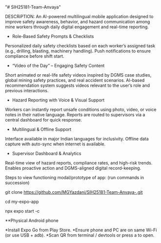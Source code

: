 "# SIH25181-Team-Anvaya"

DESCRiPTION:
An AI-powered multilingual mobile application designed to improve safety awareness, behavior, and hazard communication among mine workers through daily digital engagement and real-time reporting.

- Role-Based Safety Prompts & Checklists

Personalized daily safety checklists based on each worker’s assigned task (e.g., drilling, blasting, machinery handling).
Push notifications to ensure compliance before shift start.

- “Video of the Day” – Engaging Safety Content

Short animated or real-life safety videos inspired by DGMS case studies, global mining safety practices, and real accident scenarios.
AI-based recommendation system suggests videos relevant to the user’s role and previous interactions.

- Hazard Reporting with Voice & Visual Support

Workers can instantly report unsafe conditions using photo, video, or voice notes in their native language.
Reports are routed to supervisors via a central dashboard for quick response.

- Multilingual & Offline Support

Interface available in major Indian languages for inclusivity.
Offline data capture with auto-sync when internet is available.

- Supervisor Dashboard & Analytics

Real-time view of hazard reports, compliance rates, and high-risk trends.
Enables proactive action and DGMS-aligned digital record-keeping.

Steps to view functioning modal/prototype of app:
(run commands in succession)

git clone https://github.com/MGYazdani/SIH25181-Team-Anvaya-.git

cd my-expo-app

npx expo start -c

\*\*Physical Android phone

*Install Expo Go from Play Store.
*Ensure phone and PC are on same Wi-Fi (or use USB + adb).
\*Scan QR from terminal / devtools or press a to open.
